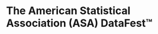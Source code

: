 The American Statistical Association (ASA) DataFest™
=====================================================
